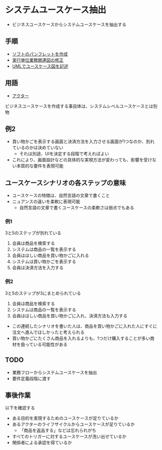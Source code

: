 # システムユースケース抽出

* ビジネスユースケースからシステムユースケースを抽出する

## 手順

* [ソフトのパンフレットを作成](01)
* [実行単位業務関連図の修正](02)
* [UMLでユースケース図を記述](03)

## 用語

* [アクター](03_actor)

ビジネスユースケースを作成する事自体は、システムレベルユースケースとは別物

## 例2

* 買い物かごを表示する画面と決済方法を入力させる画面が1つなのか、別れているのかは決めていない
    * それは別途、UIを決定する段階で考えればよい
* これにより、画面設計などの具体的な実現方法が変わっても、影響を受けない本質的な要件を表現可能

## ユースケースシナリオの各ステップの意味

* ユースケースの特徴は、自然言語の文章で書くこと
* ニュアンスの違いを柔軟に表現可能
    * 自然言語の文章で書くユースケースの柔軟さは弱点でもある

### 例1

3と5のステップが別れている

1. 会員は商品を検索する
2. システムは商品の一覧を表示する
3. 会員はほしい商品を買い物かごに入れる
4. システムは買い物かごを表示する
5. 会員は決済方法を入力する

### 例2

3と5のステップが3にまとめられている

1. 会員は商品を検索する
2. システムは商品の一覧を表示する
3. 会員はほしい商品を買い物かごに入れ、決済方法も入力する

* この連続したシナリオを書いた人は、商品を買い物かごに入れた人にすぐに注文へ進んでほしかったと考えられる
* 買い物かごにたくさん商品を入れるよりも、1つだけ購入することが多い商材を扱っている可能性がある

## TODO

* 業務フローからシステムユースケースを抽出
* 要件定義段階に渡す

## 事後作業

以下を確認する

* ある目的を実現するためのユースケースが足りているか
* あるアクターのライフサイクルからユースケースが足りているか
    * 「商品を返品する」などは忘れられがち
* すべてのトリガーに対するユースケースが洗い出せているか
* 関係者による承認を得ているか